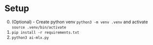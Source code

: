 # Setup

0. (Optional) - Create python venv `python3 -m venv .venv` and activate `source .venv/bin/activate`
1. `pip install -r requirements.txt`
2. `python3 ai-mlx.py`